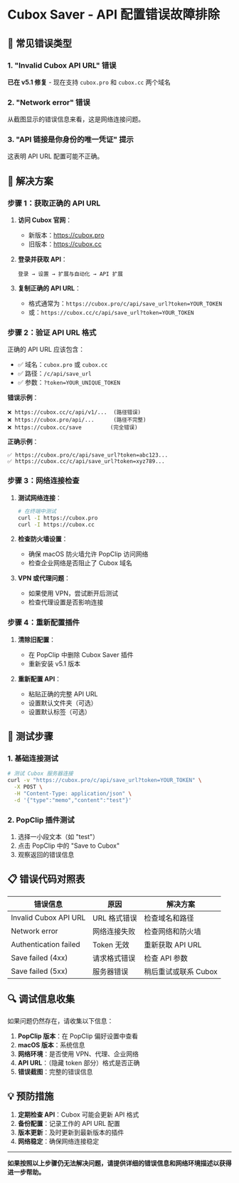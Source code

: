 # Cubox Saver - API 配置错误故障排除

## 🚨 常见错误类型

### 1. "Invalid Cubox API URL" 错误
**已在 v5.1 修复** - 现在支持 `cubox.pro` 和 `cubox.cc` 两个域名

### 2. "Network error" 错误
从截图显示的错误信息来看，这是网络连接问题。

### 3. "API 链接是你身份的唯一凭证" 提示
这表明 API URL 配置可能不正确。

## 🔧 解决方案

### 步骤 1：获取正确的 API URL

1. **访问 Cubox 官网**：
   - 新版本：https://cubox.pro
   - 旧版本：https://cubox.cc

2. **登录并获取 API**：
   ```
   登录 → 设置 → 扩展与自动化 → API 扩展
   ```

3. **复制正确的 API URL**：
   - 格式通常为：`https://cubox.pro/c/api/save_url?token=YOUR_TOKEN`
   - 或：`https://cubox.cc/c/api/save_url?token=YOUR_TOKEN`

### 步骤 2：验证 API URL 格式

正确的 API URL 应该包含：
- ✅ 域名：`cubox.pro` 或 `cubox.cc`
- ✅ 路径：`/c/api/save_url`
- ✅ 参数：`?token=YOUR_UNIQUE_TOKEN`

**错误示例**：
```
❌ https://cubox.cc/c/api/v1/...  (路径错误)
❌ https://cubox.pro/api/...      (路径不完整)
❌ https://cubox.cc/save         (完全错误)
```

**正确示例**：
```
✅ https://cubox.pro/c/api/save_url?token=abc123...
✅ https://cubox.cc/c/api/save_url?token=xyz789...
```

### 步骤 3：网络连接检查

1. **测试网络连接**：
   ```bash
   # 在终端中测试
   curl -I https://cubox.pro
   curl -I https://cubox.cc
   ```

2. **检查防火墙设置**：
   - 确保 macOS 防火墙允许 PopClip 访问网络
   - 检查企业网络是否阻止了 Cubox 域名

3. **VPN 或代理问题**：
   - 如果使用 VPN，尝试断开后测试
   - 检查代理设置是否影响连接

### 步骤 4：重新配置插件

1. **清除旧配置**：
   - 在 PopClip 中删除 Cubox Saver 插件
   - 重新安装 v5.1 版本

2. **重新配置 API**：
   - 粘贴正确的完整 API URL
   - 设置默认文件夹（可选）
   - 设置默认标签（可选）

## 🧪 测试步骤

### 1. 基础连接测试
```bash
# 测试 Cubox 服务器连接
curl -v "https://cubox.pro/c/api/save_url?token=YOUR_TOKEN" \
  -X POST \
  -H "Content-Type: application/json" \
  -d '{"type":"memo","content":"test"}'
```

### 2. PopClip 插件测试
1. 选择一小段文本（如 "test"）
2. 点击 PopClip 中的 "Save to Cubox"
3. 观察返回的错误信息

## 📋 错误代码对照表

| 错误信息 | 原因 | 解决方案 |
|----------|------|----------|
| Invalid Cubox API URL | URL 格式错误 | 检查域名和路径 |
| Network error | 网络连接失败 | 检查网络和防火墙 |
| Authentication failed | Token 无效 | 重新获取 API URL |
| Save failed (4xx) | 请求格式错误 | 检查 API 参数 |
| Save failed (5xx) | 服务器错误 | 稍后重试或联系 Cubox |

## 🔍 调试信息收集

如果问题仍然存在，请收集以下信息：

1. **PopClip 版本**：在 PopClip 偏好设置中查看
2. **macOS 版本**：系统信息
3. **网络环境**：是否使用 VPN、代理、企业网络
4. **API URL**：（隐藏 token 部分）格式是否正确
5. **错误截图**：完整的错误信息

## 💡 预防措施

1. **定期检查 API**：Cubox 可能会更新 API 格式
2. **备份配置**：记录工作的 API URL 配置
3. **版本更新**：及时更新到最新版本的插件
4. **网络稳定**：确保网络连接稳定

---

**如果按照以上步骤仍无法解决问题，请提供详细的错误信息和网络环境描述以获得进一步帮助。**